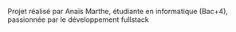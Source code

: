 Projet réalisé par Anaïs Marthe, étudiante en informatique (Bac+4), passionnée par le développement fullstack
